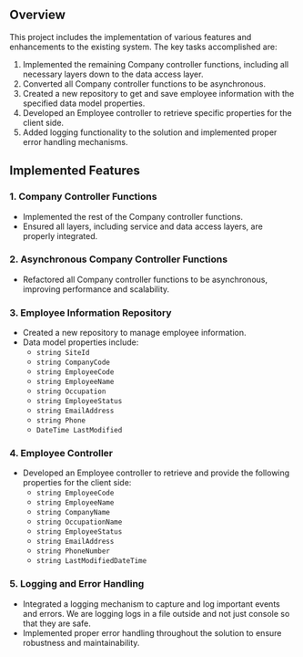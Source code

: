 ## Overview
This project includes the implementation of various features and enhancements to the existing system. The key tasks accomplished are:

1. Implemented the remaining Company controller functions, including all necessary layers down to the data access layer.
2. Converted all Company controller functions to be asynchronous.
3. Created a new repository to get and save employee information with the specified data model properties.
4. Developed an Employee controller to retrieve specific properties for the client side.
5. Added logging functionality to the solution and implemented proper error handling mechanisms.

## Implemented Features

### 1. Company Controller Functions
- Implemented the rest of the Company controller functions.
- Ensured all layers, including service and data access layers, are properly integrated.

### 2. Asynchronous Company Controller Functions
- Refactored all Company controller functions to be asynchronous, improving performance and scalability.

### 3. Employee Information Repository
- Created a new repository to manage employee information.
- Data model properties include:
  - `string SiteId`
  - `string CompanyCode`
  - `string EmployeeCode`
  - `string EmployeeName`
  - `string Occupation`
  - `string EmployeeStatus`
  - `string EmailAddress`
  - `string Phone`
  - `DateTime LastModified`

### 4. Employee Controller
- Developed an Employee controller to retrieve and provide the following properties for the client side:
  - `string EmployeeCode`
  - `string EmployeeName`
  - `string CompanyName`
  - `string OccupationName`
  - `string EmployeeStatus`
  - `string EmailAddress`
  - `string PhoneNumber`
  - `string LastModifiedDateTime`

### 5. Logging and Error Handling
- Integrated a logging mechanism to capture and log important events and errors. We are logging logs in a file outside and not just console so that they are safe.
- Implemented proper error handling throughout the solution to ensure robustness and maintainability.

